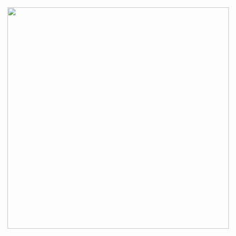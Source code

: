 <img src="https://github.com/gabrielziegler3/Requisitos-2018-1/blob/master/imagens/Casos_de_uso/streamer.png" width=500px>
